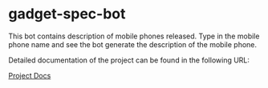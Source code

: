 # gadget-spec-bot

This bot contains description of mobile phones released. Type in the mobile phone name and see the bot generate the description of the mobile phone.

Detailed documentation of the project can be found in the following URL:

[Project Docs](https://github.com/amogh-kalalbandi/gadget-spec-bot/wiki)
